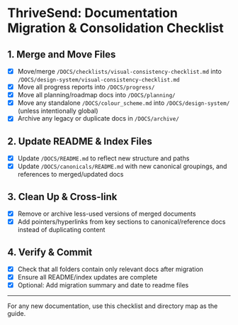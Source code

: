 # ThriveSend: Documentation Migration & Consolidation Checklist

## 1. Merge and Move Files
- [x] Move/merge `/DOCS/checklists/visual-consistency-checklist.md` into `/DOCS/design-system/visual-consistency-checklist.md`
- [x] Move all progress reports into `/DOCS/progress/`
- [x] Move all planning/roadmap docs into `/DOCS/planning/`
- [x] Move any standalone `/DOCS/colour_scheme.md` into `/DOCS/design-system/` (unless intentionally global)
- [x] Archive any legacy or duplicate docs in `/DOCS/archive/`

## 2. Update README & Index Files
- [x] Update `/DOCS/README.md` to reflect new structure and paths
- [x] Update `/DOCS/canonicals/README.md` with new canonical groupings, and references to merged/updated docs

## 3. Clean Up & Cross-link
- [x] Remove or archive less-used versions of merged documents
- [x] Add pointers/hyperlinks from key sections to canonical/reference docs instead of duplicating content

## 4. Verify & Commit
- [x] Check that all folders contain only relevant docs after migration
- [x] Ensure all README/index updates are complete
- [x] Optional: Add migration summary and date to readme files

---

For any new documentation, use this checklist and directory map as the guide.